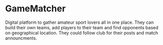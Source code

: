 # GameMatcher
Digital platform to gather amateur sport lovers all in one place. They can build their own teams, add players to their team and find opponents based on geographical location. They could follow club for their posts and match announcments.
